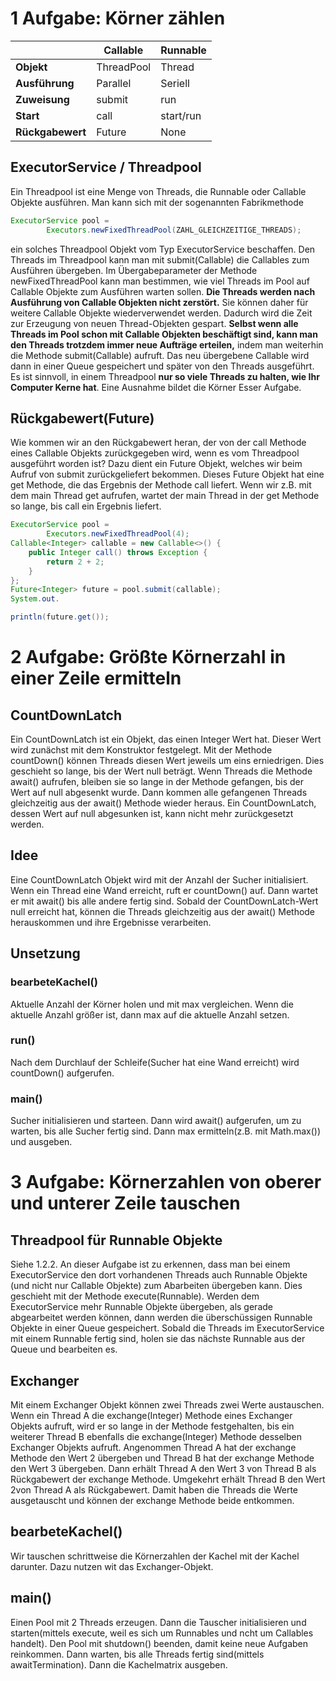 # 1 Aufgabe: Körner zählen

|                  | **Callable** | **Runnable** |
|------------------|--------------|--------------|
| **Objekt**       | ThreadPool   | Thread       |
| **Ausführung**   | Parallel     | Seriell      |
| **Zuweisung**    | submit       | run          |
| **Start**        | call         | start/run    |
| **Rückgabewert** | Future       | None         |

## ExecutorService / Threadpool

Ein Threadpool ist eine Menge von Threads, die Runnable oder Callable Objekte ausführen.
Man kann sich mit der sogenannten Fabrikmethode

```java
ExecutorService pool =
        Executors.newFixedThreadPool(ZAHL_GLEICHZEITIGE_THREADS);
```

ein solches Threadpool Objekt vom Typ ExecutorService beschaffen. Den Threads im
Threadpool kann man mit submit(Callable) die Callables zum Ausführen übergeben.
Im Übergabeparameter der Methode newFixedThreadPool kann man bestimmen, wie viel
Threads im Pool auf Callable Objekte zum Ausführen warten sollen. **Die Threads werden
nach Ausführung von Callable Objekten nicht zerstört.** Sie können daher für weitere
Callable Objekte wiederverwendet werden. Dadurch wird die Zeit zur Erzeugung von neuen
Thread-Objekten gespart. **Selbst wenn alle Threads im Pool schon mit Callable Objekten
beschäftigt sind, kann man den Threads trotzdem immer neue Aufträge erteilen,** indem man
weiterhin die Methode submit(Callable) aufruft. Das neu übergebene Callable wird dann
in einer Queue gespeichert und später von den Threads ausgeführt.
Es ist sinnvoll, in einem Threadpool **nur so viele Threads zu halten, wie Ihr Computer Kerne
hat**. Eine Ausnahme bildet die Körner Esser Aufgabe.

## Rückgabewert(Future)

Wie kommen wir an den Rückgabewert heran, der von der call Methode eines Callable
Objekts zurückgegeben wird, wenn es vom Threadpool ausgeführt worden ist?
Dazu dient ein Future Objekt, welches wir beim Aufruf von submit zurückgeliefert
bekommen. Dieses Future Objekt hat eine get Methode, die das Ergebnis der Methode call
liefert. Wenn wir z.B. mit dem main Thread get aufrufen, wartet der main Thread in der get
Methode so lange, bis call ein Ergebnis liefert.

```java
ExecutorService pool =
        Executors.newFixedThreadPool(4);
Callable<Integer> callable = new Callable<>() {
    public Integer call() throws Exception {
        return 2 + 2;
    }
};
Future<Integer> future = pool.submit(callable);
System.out.

println(future.get());
```

# 2 Aufgabe: Größte Körnerzahl in einer Zeile ermitteln

## CountDownLatch

Ein CountDownLatch ist ein Objekt, das einen Integer Wert hat. Dieser Wert wird zunächst
mit dem Konstruktor festgelegt. Mit der Methode countDown() können Threads diesen Wert
jeweils um eins erniedrigen. Dies geschieht so lange, bis der Wert null beträgt. Wenn Threads
die Methode await() aufrufen, bleiben sie so lange in der Methode gefangen, bis der Wert auf
null abgesenkt wurde. Dann kommen alle gefangenen Threads gleichzeitig aus der await()
Methode wieder heraus. Ein CountDownLatch, dessen Wert auf null abgesunken ist, kann
nicht mehr zurückgesetzt werden.

## Idee

Eine CountDownLatch Objekt wird mit der Anzahl der Sucher initialisiert. Wenn ein Thread eine Wand
erreicht, ruft er countDown() auf. Dann wartet er mit await() bis alle andere fertig sind. Sobald
der CountDownLatch-Wert null erreicht hat, können die Threads gleichzeitig aus der await()
Methode herauskommen und ihre Ergebnisse verarbeiten.

## Unsetzung

### bearbeteKachel()

Aktuelle Anzahl der Körner holen und mit max vergleichen. Wenn die aktuelle Anzahl größer ist, dann
max auf die aktuelle Anzahl setzen.

### run()

Nach dem Durchlauf der Schleife(Sucher hat eine Wand erreicht) wird countDown() aufgerufen.

### main()

Sucher initialisieren und starteen. Dann wird await() aufgerufen, um zu warten, bis alle Sucher fertig sind.
Dann max ermitteln(z.B. mit Math.max()) und ausgeben.

# 3 Aufgabe: Körnerzahlen von oberer und unterer Zeile tauschen

## Threadpool für Runnable Objekte

Siehe 1.2.2. An dieser Aufgabe ist zu erkennen, dass man bei einem ExecutorService den
dort vorhandenen Threads auch Runnable Objekte (und nicht nur Callable Objekte) zum
Abarbeiten übergeben kann. Dies geschieht mit der Methode execute(Runnable). Werden
dem ExecutorService mehr Runnable Objekte übergeben, als gerade abgearbeitet werden
können, dann werden die überschüssigen Runnable Objekte in einer Queue gespeichert.
Sobald die Threads im ExecutorService mit einem Runnable fertig sind, holen sie das
nächste Runnable aus der Queue und bearbeiten es.

## Exchanger

Mit einem Exchanger Objekt können zwei Threads zwei Werte austauschen. Wenn ein
Thread A die exchange(Integer) Methode eines Exchanger<Integer> Objekts aufruft,
wird er so lange in der Methode festgehalten, bis ein weiterer Thread B ebenfalls die
exchange(Integer) Methode desselben Exchanger Objekts aufruft. Angenommen Thread A
hat der exchange Methode den Wert 2 übergeben und Thread B hat der exchange Methode
den Wert 3 übergeben. Dann erhält Thread A den Wert 3 von Thread B als Rückgabewert der
exchange Methode. Umgekehrt erhält Thread B den Wert 2von Thread A als Rückgabewert.
Damit haben die Threads die Werte ausgetauscht und können der exchange Methode beide
entkommen.

## bearbeteKachel()

Wir tauschen schrittweise die Körnerzahlen der Kachel mit der Kachel darunter. Dazu nutzen wit das Exchanger-Objekt.

## main()

Einen Pool mit 2 Threads erzeugen. Dann die Tauscher initialisieren und starten(mittels execute, weil es sich um
Runnables und ncht um Callables handelt). Den Pool mit shutdown() beenden, damit keine neue Aufgaben reinkommen. Dann
warten, bis alle Threads fertig sind(mittels awaitTermination). Dann die Kachelmatrix ausgeben.
